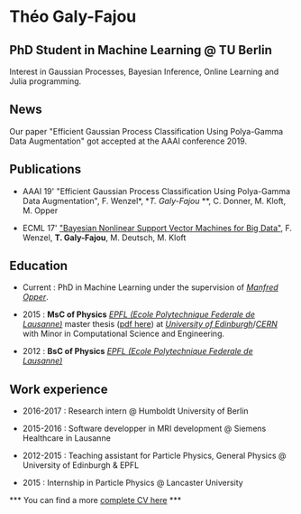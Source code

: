 # Théo Galy-Fajou
## PhD Student in Machine Learning @ TU Berlin

Interest in Gaussian Processes, Bayesian Inference, Online Learning and Julia programming.

## News

Our paper "Efficient Gaussian Process Classification Using Polya-Gamma Data Augmentation" got accepted at the AAAI conference 2019. 

## Publications

- AAAI 19' "Efficient Gaussian Process Classification Using Polya-Gamma Data Augmentation", F. Wenzel*, **T. Galy-Fajou* **, C. Donner, M. Kloft, M. Opper

- ECML 17' ["Bayesian Nonlinear Support Vector Machines for Big Data"](ecmlpkdd2017.ijs.si/papers/paperID502.pdf), F. Wenzel, **T. Galy-Fajou**, M. Deutsch,  M. Kloft

## Education

- Current : PhD in Machine Learning under the supervision of [_Manfred Opper_](https://www.ki.tu-berlin.de/menue/team/manfred_opper/forschungsgebiete/parameter/en/).

- 2015 : **MsC of Physics** [_EPFL (Ecole Polytechnique Federale de Lausanne)_](https://epfl.ch/) master thesis ([pdf here](https://cds.cern.ch/record/2130608/files/CERN-THESIS-2015-288.pdf)) at [_University of Edinburgh_](https://www.ed.ac.uk/)/[_CERN_](https://home.cern/) with Minor in Computational Science and Engineering.
- 2012 : **BsC of Physics** [_EPFL (Ecole Polytechnique Federale de Lausanne)_](https://epfl.ch/)

## Work experience
- 2016-2017 : Research intern @ Humboldt University of Berlin

- 2015-2016 : Software developper in MRI development @ Siemens Healthcare in Lausanne

- 2012-2015 : Teaching assistant for Particle Physics, General Physics @ University of Edinburgh & EPFL

- 2015 : Internship in Particle Physics @ Lancaster University 

*** You can find a more [complete CV here](files/CV_GalyFajou.pdf) ***
